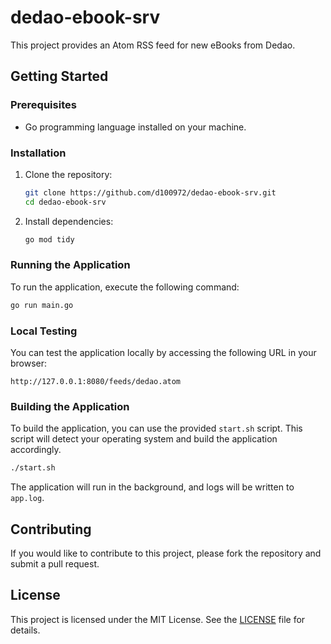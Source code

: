 # dedao-ebook-srv

This project provides an Atom RSS feed for new eBooks from Dedao.

## Getting Started

### Prerequisites

- Go programming language installed on your machine.

### Installation

1. Clone the repository:
    ```bash
    git clone https://github.com/d100972/dedao-ebook-srv.git
    cd dedao-ebook-srv
    ```

2. Install dependencies:
    ```bash
    go mod tidy
    ```

### Running the Application

To run the application, execute the following command:
```bash
go run main.go
```

### Local Testing

You can test the application locally by accessing the following URL in your browser:
```
http://127.0.0.1:8080/feeds/dedao.atom
```

### Building the Application

To build the application, you can use the provided `start.sh` script. This script will detect your operating system and build the application accordingly.

```bash
./start.sh
```

The application will run in the background, and logs will be written to `app.log`.

## Contributing

If you would like to contribute to this project, please fork the repository and submit a pull request.

## License

This project is licensed under the MIT License. See the [LICENSE](LICENSE) file for details.
```